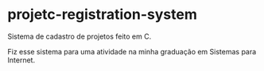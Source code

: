 # projetc-registration-system

Sistema de cadastro de projetos feito em C.

Fiz esse sistema para uma atividade na minha graduação em Sistemas para Internet.
